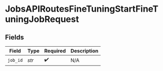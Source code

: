 # JobsAPIRoutesFineTuningStartFineTuningJobRequest


## Fields

| Field              | Type               | Required           | Description        |
| ------------------ | ------------------ | ------------------ | ------------------ |
| `job_id`           | *str*              | :heavy_check_mark: | N/A                |
